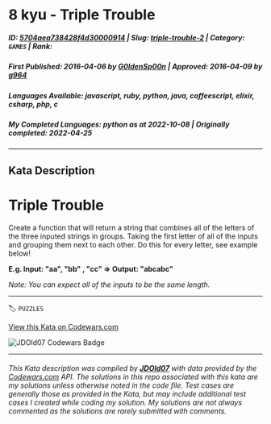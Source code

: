 # 8 kyu - Triple Trouble

##### **ID**: [5704aea738428f4d30000914](https://www.codewars.com/kata/5704aea738428f4d30000914) | **Slug**: [triple-trouble-2](https://www.codewars.com/kata/5704aea738428f4d30000914) | **Category**: `GAMES` | **Rank**: <span style="color:white">8 kyu</span>

##### **First Published**: 2016-04-06 ***by*** [G0ldenSp00n](https://www.codewars.com/users/G0ldenSp00n) | **Approved**: 2016-04-09 ***by*** [g964](https://www.codewars.com/users/g964)

##### **Languages Available**: javascript, ruby, python, java, coffeescript, elixir, csharp, php, c

##### **My Completed Languages**: python ***as at*** 2022-10-08 | **Originally completed**: 2022-04-25

---

## Kata Description


# Triple Trouble



Create a function that will return a string that combines all of the letters of the three inputed strings in groups.  Taking the first letter of all of the inputs and grouping them next to each other.  Do this for every letter, see example below!



**E.g. Input: "aa", "bb" , "cc" => Output: "abcabc"** 



*Note: You can expect all of the inputs to be the same length.*



---


🏷 `PUZZLES`


[View this Kata on Codewars.com](https://www.codewars.com/kata/5704aea738428f4d30000914)

![](https://www.codewars.com/users/jdold07/badges/large "JDOld07 Codewars Badge")

---

###### *This Kata description was compiled by [**JDOld07**](https://tpstech.dev) with data provided by the [Codewars.com](https://www.codewars.com) API.  The solutions in this repo associated with this kata are my solutions unless otherwise noted in the code file.  Test cases are generally those as provided in the Kata, but may include additional test cases I created while coding my solution.  My solutions are not always commented as the solutions are rarely submitted with comments.*
